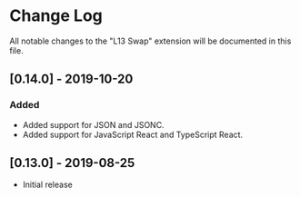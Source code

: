 # Change Log
All notable changes to the "L13 Swap" extension will be documented in this file.

## [0.14.0] - 2019-10-20

### Added
- Added support for JSON and JSONC.
- Added support for JavaScript React and TypeScript React.

## [0.13.0] - 2019-08-25
- Initial release